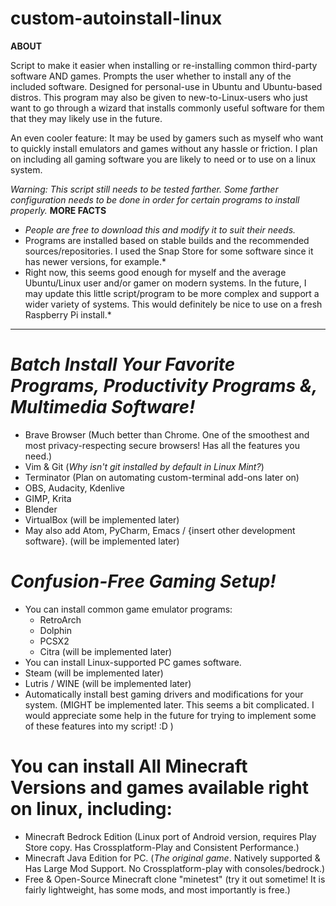 # custom-autoinstall-linux
**ABOUT**

Script to make it easier when installing or re-installing common third-party software AND games. Prompts the user whether to install any of the included software. Designed for personal-use in Ubuntu and Ubuntu-based distros. This program may also be given to new-to-Linux-users who just want to go through a wizard that installs commonly useful software for them that they may likely use in the future.

An even cooler feature: It may be used by gamers such as myself who want to quickly install emulators and games without any hassle or friction. I plan on including all gaming software you are likely to need or to use on a linux system.

*Warning: This script still needs to be tested farther. Some farther configuration needs to be done in order for certain programs to install properly.*
**MORE FACTS**
* *People are free to download this and modify it to suit their needs.* 
* Programs are installed based on stable builds and the recommended sources/repositories. I used the Snap Store for some software since it has newer versions, for example.*
* Right now, this seems good enough for myself and the average Ubuntu/Linux user and/or gamer on modern systems. In the future, I may update this little script/program to be more complex and support a wider variety of systems. This would definitely be nice to use on a fresh Raspberry Pi install.*
  
---------------------------------------------------

# *Batch Install Your Favorite Programs, Productivity Programs &, Multimedia Software!*
* Brave Browser (Much better than Chrome. One of the smoothest and most privacy-respecting secure browsers! Has all the features you need.)
* Vim & Git (*Why isn't git installed by default in Linux Mint?*)
* Terminator (Plan on automating custom-terminal add-ons later on)
* OBS, Audacity, Kdenlive
* GIMP, Krita
* Blender
* VirtualBox (will be implemented later)
* May also add Atom, PyCharm, Emacs / {insert other development software}. (will be implemented later)
# *Confusion-Free Gaming Setup!*
* You can install common game emulator programs: 
  * RetroArch
  * Dolphin
  * PCSX2
  * Citra (will be implemented later)
*  You can install Linux-supported PC games software.
  * Steam (will be implemented later)
  * Lutris / WINE (will be implemented later)
*  Automatically install best gaming drivers and modifications for your system. (MIGHT be implemented later. This seems a bit complicated. I would appreciate some help in the future for trying to implement some of these features into my script! :D )
# You can install All Minecraft Versions and games available right on linux, including:
  * Minecraft Bedrock Edition (Linux port of Android version, requires Play Store copy. Has Crossplatform-Play and Consistent Performance.)
  * Minecraft Java Edition for PC. (*The original game*. Natively supported & Has Large Mod Support. No Crossplatform-play with consoles/bedrock.)
  * Free & Open-Source Minecraft clone "minetest" (try it out sometime! It is fairly lightweight, has some mods, and most importantly is free.)


